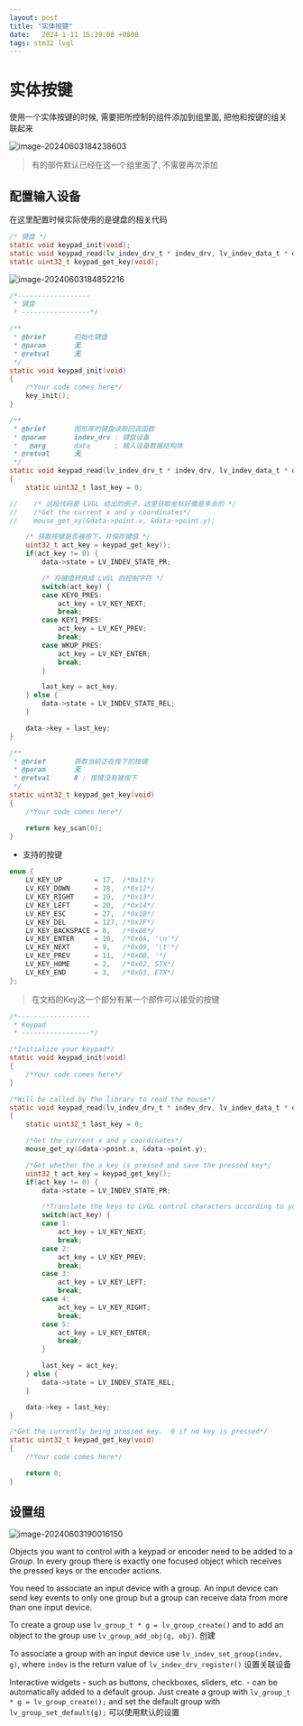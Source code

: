 ```yaml
---
layout: post
title: "实体按键" 
date:   2024-1-11 15:39:08 +0800
tags: stm32 lvgl
---
```


# 实体按键

使用一个实体按键的时候, 需要把所控制的组件添加到组里面, 把他和按键的组关联起来

![image-20240603184238603](https://picture-01-1316374204.cos.ap-beijing.myqcloud.com/image/202406031842770.png)

> 有的部件默认已经在这一个组里面了, 不需要再次添加

## 配置输入设备

在这里配置时候实际使用的是键盘的相关代码

```c
/* 键盘 */
static void keypad_init(void);
static void keypad_read(lv_indev_drv_t * indev_drv, lv_indev_data_t * data);
static uint32_t keypad_get_key(void);
```

![image-20240603184852216](https://picture-01-1316374204.cos.ap-beijing.myqcloud.com/image/202406031848266.png)

```c
/*------------------
 * 键盘
 * -----------------*/

/**
 * @brief       初始化键盘
 * @param       无
 * @retval      无
 */
static void keypad_init(void)
{
    /*Your code comes here*/
    key_init();
}

/**
 * @brief       图形库的键盘读取回调函数
 * @param       indev_drv : 键盘设备
 *   @arg       data      : 输入设备数据结构体
 * @retval      无
 */
static void keypad_read(lv_indev_drv_t * indev_drv, lv_indev_data_t * data)
{
    static uint32_t last_key = 0;

//    /* 这段代码是 LVGL 给出的例子，这里获取坐标好像是多余的 */
//    /*Get the current x and y coordinates*/
//    mouse_get_xy(&data->point.x, &data->point.y);

    /* 获取按键是否被按下，并保存键值 */
    uint32_t act_key = keypad_get_key();
    if(act_key != 0) {
        data->state = LV_INDEV_STATE_PR;

        /* 将键值转换成 LVGL 的控制字符 */
        switch(act_key) {
        case KEY0_PRES:
            act_key = LV_KEY_NEXT;
            break;
        case KEY1_PRES:
            act_key = LV_KEY_PREV;
            break;
        case WKUP_PRES:
            act_key = LV_KEY_ENTER;
            break;
        }

        last_key = act_key;
    } else {
        data->state = LV_INDEV_STATE_REL;
    }

    data->key = last_key;
}

/**
 * @brief       获取当前正在按下的按键
 * @param       无
 * @retval      0 : 按键没有被按下
 */
static uint32_t keypad_get_key(void)
{
    /*Your code comes here*/

    return key_scan(0);
}
```

+ 支持的按键

```c
enum {
    LV_KEY_UP        = 17,  /*0x11*/
    LV_KEY_DOWN      = 18,  /*0x12*/
    LV_KEY_RIGHT     = 19,  /*0x13*/
    LV_KEY_LEFT      = 20,  /*0x14*/
    LV_KEY_ESC       = 27,  /*0x1B*/
    LV_KEY_DEL       = 127, /*0x7F*/
    LV_KEY_BACKSPACE = 8,   /*0x08*/
    LV_KEY_ENTER     = 10,  /*0x0A, '\n'*/
    LV_KEY_NEXT      = 9,   /*0x09, '\t'*/
    LV_KEY_PREV      = 11,  /*0x0B, '*/
    LV_KEY_HOME      = 2,   /*0x02, STX*/
    LV_KEY_END       = 3,   /*0x03, ETX*/
};
```

> 在文档的Key这一个部分有某一个部件可以接受的按键

```c
/*------------------
 * Keypad
 * -----------------*/

/*Initialize your keypad*/
static void keypad_init(void)
{
    /*Your code comes here*/
}

/*Will be called by the library to read the mouse*/
static void keypad_read(lv_indev_drv_t * indev_drv, lv_indev_data_t * data)
{
    static uint32_t last_key = 0;

    /*Get the current x and y coordinates*/
    mouse_get_xy(&data->point.x, &data->point.y);

    /*Get whether the a key is pressed and save the pressed key*/
    uint32_t act_key = keypad_get_key();
    if(act_key != 0) {
        data->state = LV_INDEV_STATE_PR;

        /*Translate the keys to LVGL control characters according to your key definitions*/
        switch(act_key) {
        case 1:
            act_key = LV_KEY_NEXT;
            break;
        case 2:
            act_key = LV_KEY_PREV;
            break;
        case 3:
            act_key = LV_KEY_LEFT;
            break;
        case 4:
            act_key = LV_KEY_RIGHT;
            break;
        case 5:
            act_key = LV_KEY_ENTER;
            break;
        }

        last_key = act_key;
    } else {
        data->state = LV_INDEV_STATE_REL;
    }

    data->key = last_key;
}

/*Get the currently being pressed key.  0 if no key is pressed*/
static uint32_t keypad_get_key(void)
{
    /*Your code comes here*/

    return 0;
}
```

## 设置组

![image-20240603190016150](https://picture-01-1316374204.cos.ap-beijing.myqcloud.com/image/202406031900218.png)

Objects you want to control with a keypad or encoder need to be added to a *Group*. In every group there is exactly one focused object which receives the pressed keys or the encoder actions. 

You need to associate an input device with a group. An input device can send key events to only one group but a group can receive data from more than one input device.

To create a group use `lv_group_t * g = lv_group_create()` and to add an object to the group use `lv_group_add_obj(g, obj)`. 创建

To associate a group with an input device use `lv_indev_set_group(indev, g)`, where `indev` is the return value of `lv_indev_drv_register()` 设置关联设备

Interactive widgets - such as buttons, checkboxes, sliders, etc. - can be automatically added to a default group. Just create a group with `lv_group_t * g = lv_group_create();` and set the default group with `lv_group_set_default(g);` 可以使用默认的设置